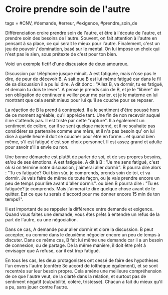 # Croire prendre soin de l'autre
tags = #CNV, #demande, #erreur, #exigence, #prendre_soin_de

Différenciation croire prendre soin de l'autre, et être à l'écoute de l'autre, et prendre soin des besoins de l'autre. Souvent, on fait attention à l'autre en pensant à sa place, ce qui serait le mieux pour l'autre. Finalement, c'est un jeu de pouvoir / domination, basé sur le mental. On lui impose un choix qui n'est pas le sien, sous prétexte de c'est pour ton bien.

Voici un exemple fictif d'une discussion de deux amoureux.

Discussion par téléphone jusque minuit. A est fatiguée, mais n'ose pas le dire, de peur de décevoir B. A sait que B est lui même fatigué car dans le fil de sa discussion il a pu lui dire. A dit donc : "Allez B, va dormir, tu es fatigué, et demain tu dois te lever". A pense je prends soin de B, et je le "libère" de son obligation de continuer à veiller pour me parler, et je le materne en lui montrant que cela serait mieux pour lui qu'il se couche pour se reposer.

La réaction de B la prend à contrepied. Il a le sentiment d'être poussé hors de ce moment agréable, qu'il apprécie tant. Une fin de non recevoir auquel il ne s'attends pas. Il est triste par cette "rupture". Il a également un sentiment de colère, car il se sent quelque materné, et il ne souhaite pas considérer sa partenaire comme une mère, et il n'a pas besoin qu' on lui dise à quelle heure il doit se coucher pour être en forme... et quand bien même, s'il est fatigué c'est son choix personnel. Il est assez grand et adulte pour savoir s'il a envie ou non.

Une bonne démarche est plutôt de parler de soi, et de ses propres besoins, et/ou de ses émotions. A est fatiguée. A dit à B : "Je me sens fatigué, c'est ok si on termine notre discussion, j'aimerai aller dormir". B pourra dire alors : "Tu es fatiguée? Oui bien sûr, je comprends, prends soin de toi, et va dormir. Je vais faire de même de toute façon, ou je vais prendre encore un peu de temps pour lire avant d'aller dormir.". ou bien B pourra dire : "Tu es fatiguée? je comprends. Mais j'aimerai te dire quelque chose avant de te quitter. Est ce que tu serais d'accord pour me donner encore 15 min de ton temps?".

Il est important de se rappeler la différence entre demande et exigence. Quand vous faites une demande, vous êtes prêts à entendre un refus de la part de l'autre, ou une négociation.

Dans ce cas, A demande pour aller dormir et clore la discussion. B peut accepter, ou comme dans le deuxième négocier encore un peu de temps à discuter. Dans ce même cas, B fait lui même une demande car il a un besoin de connexion, ou de partage. De la même manière, il doit être prêt à envisager que A refuse, car il est trop fatigué.

En tous les cas, les deux protagonistes ont cessé de faire des hypothèses l'un envers l'autre (confère 3e accord de tolthèque également), et se sont recentrés sur leur besoin propre. Cela amène une meilleure compréhension de ce que l'autre veut, de la clarté dans la relation, et surtout pas de sentiment négatif (culpabilité, colère, tristesse). Chacun a fait du mieux qu'il a pu, sans jouer contre l'autre.

